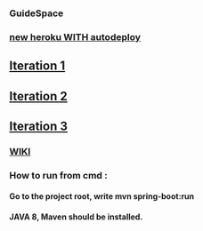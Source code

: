 ### GuideSpace

### [new heroku WITH autodeploy](https://guidespace.herokuapp.com/)

## [Iteration 1](https://github.com/VladAlenitsev/GuideSpace/wiki/Iteration-1)

## [Iteration 2](https://github.com/VladAlenitsev/GuideSpace/wiki/Iteration-2)

## [Iteration 3](https://github.com/VladAlenitsev/GuideSpace/wiki/Iteration-3)

### [WIKI](https://github.com/VladAlenitsev/GuideSpace/wiki)


### How to run from cmd : 
#### Go to the project root, write mvn spring-boot:run
#### JAVA 8, Maven should be installed.
